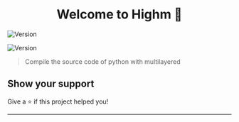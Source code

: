 <h1 align="center">Welcome to Highm 👋</h1>
<p>
  <img alt="Version" src="https://img.shields.io/badge/python-3.7.0-green.svg?cacheSeconds=2592000" />
</p>
<p>
  <img alt="Version" src="https://img.shields.io/badge/version-1.0-blue.svg?cacheSeconds=2592000" />
</p>

> Compile the source code of python with multilayered

## Show your support

Give a ⭐️ if this project helped you!

***
